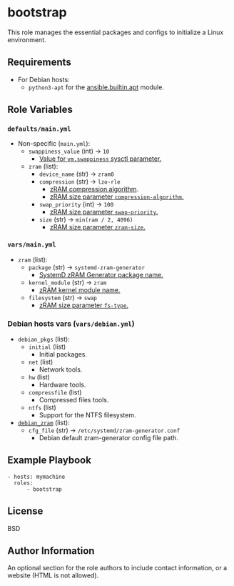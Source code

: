 bootstrap
=========
This role manages the essential packages and configs to initialize a Linux environment.

Requirements
------------
- For Debian hosts:
  - `python3-apt` for the [ansible.builtin.apt](https://docs.ansible.com/ansible/8/collections/ansible/builtin/apt_module.html) module.

Role Variables
--------------
### `defaults/main.yml`
- Non-specific (`main.yml`):
  - `swappiness_value` (int) -> `10`
    - [Value for `vm.swappiness` sysctl parameter.](https://docs.kernel.org/admin-guide/sysctl/vm.html#swappiness)
  - `zram` (list):
    - `device_name` (str) -> `zram0`
    - `compression` (str) -> `lzo-rle`
      - [zRAM compression algorithm](https://www.kernel.org/doc/html/next/admin-guide/blockdev/zram.html#select-compression-algorithm).
      - [zRAM size parameter `compression-algorithm`.](https://github.com/systemd/zram-generator/blob/main/man/zram-generator.conf.md#options)
    - `swap_priority` (int) -> `100`
      - [zRAM size parameter `swap-priority`.](https://github.com/systemd/zram-generator/blob/main/man/zram-generator.conf.md#options)
    - `size` (str) -> `min(ram / 2, 4096)`
      - [zRAM size parameter `zram-size`.](https://github.com/systemd/zram-generator/blob/main/man/zram-generator.conf.md#options)
### `vars/main.yml`
- `zram` (list):
  - `package` (str) -> `systemd-zram-generator`
    - [SystemD zRAM Generator package name.](https://packages.debian.org/systemd-zram-generator)
  - `kernel_module` (str) -> `zram`
    - [zRAM kernel module name.](https://www.kernel.org/doc/html/next/admin-guide/blockdev/zram.html)
  - `filesystem` (str) -> `swap`
    - [zRAM size parameter `fs-type`.](https://github.com/systemd/zram-generator/blob/main/man/zram-generator.conf.md#options)
### Debian hosts vars (`vars/debian.yml`)
- `debian_pkgs` (list):
  - `initial` (list)
    - Initial packages.
  - `net` (list)
    - Network tools.
  - `hw` (list)
    - Hardware tools.
  - `compressfile` (list)
    - Compressed files tools.
  - `ntfs` (list)
    - Support for the NTFS filesystem.
- [`debian_zram`](https://wiki.debian.org/ZRam#systemd-zram-generator) (list):
  - `cfg_file` (str) -> `/etc/systemd/zram-generator.conf`
    - Debian default zram-generator config file path.

Example Playbook
----------------
```
- hosts: mymachine
  roles:
      - bootstrap
```

License
-------
BSD

Author Information
------------------
An optional section for the role authors to include contact information, or a website (HTML is not allowed).
